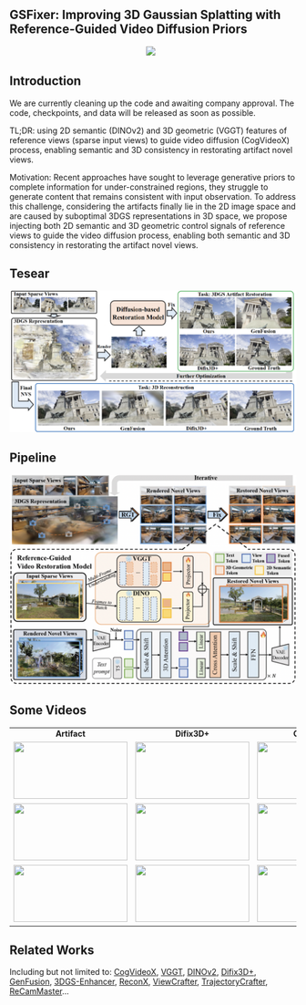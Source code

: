 ## GSFixer: Improving 3D Gaussian Splatting with Reference-Guided Video Diffusion Priors
<div align="center">

 <a href='https://arxiv.org/pdf/2503.05638'><img src='https://img.shields.io/badge/arXiv-2503.05638-b31b1b.svg'></a>
 &nbsp;

</div>

## Introduction

We are currently cleaning up the code and awaiting company approval. The code, checkpoints, and data will be released as soon as possible.

TL;DR: using 2D semantic (DINOv2) and 3D geometric (VGGT) features of reference views (sparse input views) to guide video diffusion (CogVideoX) process, enabling semantic and 3D consistency in restorating artifact novel views.

Motivation: Recent approaches have sought to leverage generative priors to complete information for under-constrained regions, they struggle to generate content that remains consistent with input observation. To address this challenge, considering the artifacts finally lie in the 2D image space and are caused by suboptimal 3DGS representations in 3D space, we propose injecting both 2D semantic and 3D geometric control signals of reference views to guide the video diffusion process, enabling both semantic and 3D consistency in restorating the artifact novel views.

## Tesear
![Tesear](assets/teaser.png)

## Pipeline 
![Pipeline](assets/gsfixer_framework.png)

## Some Videos
<table style="width:100%; text-align:center;">
  <tr>
    <td><b>Artifact</b></td>
    <td><b>Difix3D+</b></td>
    <td><b>GenFusion</b></td>
    <td><b>GSFixer (Ours)</b></td>
    <td><b>GT</b></td>
  </tr>
  <tr>
    <td><img src="assets/Artifact1.gif" width="200" height="100"></td>
    <td><img src="assets/Difix3D+1.gif" width="200" height="100"></td>
    <td><img src="assets/GenFusion1.gif" width="200" height="100"></td>
    <td><img src="assets/GSFixer1.gif" width="200" height="100"></td>
    <td><img src="assets/GT1.gif" width="200" height="100"></td>
  </tr>
  <tr>
    <td><img src="assets/Artifact2.gif" width="200" height="100"></td>
    <td><img src="assets/Difix3D+2.gif" width="200" height="100"></td>
    <td><img src="assets/GenFusion2.gif" width="200" height="100"></td>
    <td><img src="assets/GSFixer2.gif" width="200" height="100"></td>
    <td><img src="assets/GT2.gif" width="200" height="100"></td>
  </tr>
  <tr>
    <td><img src="assets/Artifact3.gif" width="200" height="100"></td>
    <td><img src="assets/Difix3D+3.gif" width="200" height="100"></td>
    <td><img src="assets/GenFusion3.gif" width="200" height="100"></td>
    <td><img src="assets/GSFixer3.gif" width="200" height="100"></td>
    <td><img src="assets/GT3.gif" width="200" height="100"></td>
  </tr>
</table>




## Related Works
Including but not limited to: [CogVideoX](https://github.com/zai-org/CogVideo), [VGGT](https://github.com/facebookresearch/vggt), [DINOv2](https://github.com/facebookresearch/dinov2), [Difix3D+](https://github.com/nv-tlabs/Difix3D), [GenFusion](https://github.com/Inception3D/GenFusion), [3DGS-Enhancer](https://github.com/xiliu8006/3DGS-Enhancer), [ReconX](https://github.com/liuff19/ReconX), [ViewCrafter](https://github.com/Drexubery/ViewCrafter), [TrajectoryCrafter](https://github.com/TrajectoryCrafter/TrajectoryCrafter), [ReCamMaster](https://github.com/KwaiVGI/ReCamMaster)...


